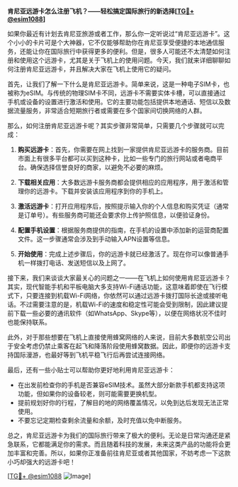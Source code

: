 **肯尼亚远游卡怎么注册飞机？——轻松搞定国际旅行的新选择[[TG💪+ @esim1088](https://t.me/s/esim1088)]**

如果你最近有计划去肯尼亚旅游或者工作，那么你一定听说过“肯尼亚远游卡”。这个小小的卡片可是个大神器，它不仅能够帮助你在肯尼亚享受便捷的本地通信服务，还能让你在国际旅行中获得更多的便利。但是，很多人可能还不太清楚如何注册和使用这个远游卡，尤其是关于飞机上的使用问题。今天，我们就来详细聊聊如何注册肯尼亚远游卡，并且解决大家在飞机上使用它的疑问。

首先，让我们了解一下什么是肯尼亚远游卡。简单来说，这是一种电子SIM卡，也被称为eSIM。与传统的物理SIM卡不同，远游卡不需要实体卡槽，可以直接通过手机或设备的设置进行激活和使用。它的主要功能包括提供本地通话、短信以及数据流量服务，非常适合短期旅行者或需要在多个国家间切换网络的人群。

那么，如何注册肯尼亚远游卡呢？其实步骤非常简单，只需要几个步骤就可以完成：

1. **购买远游卡**：首先，你需要在网上找到一家提供肯尼亚远游卡的服务商。目前市面上有很多平台都可以买到这种卡，比如一些专门的旅行网站或者电商平台。确保选择信誉良好的商家，以避免不必要的麻烦。

2. **下载相关应用**：大多数远游卡服务商都会提供相应的应用程序，用于激活和管理你的远游卡。下载并安装该应用程序到你的手机上。

3. **激活远游卡**：打开应用程序后，按照提示输入你的个人信息和购买凭证（通常是订单号）。有些服务商可能还会要求你上传护照信息，以便验证身份。

4. **配置手机设置**：根据服务商提供的指南，在手机的设置中添加新的运营商配置文件。这一步骤通常会涉及到手动输入APN设置等信息。

5. **开始使用**：完成上述步骤后，你的远游卡就已经激活了。现在你可以像普通手机一样拨打电话、发送短信以及上网了。

接下来，我们来谈谈大家最关心的问题之一——在飞机上如何使用肯尼亚远游卡？其实，现代智能手机和平板电脑大多支持Wi-Fi通话功能，这意味着即使在飞行模式下，只要连接到机载Wi-Fi网络，你依然可以通过远游卡拨打国际长途或接听电话。不过需要注意的是，机载Wi-Fi的速度和稳定性可能会受到限制，因此建议提前下载一些必要的通讯软件（如WhatsApp、Skype等），以便在网络状况不佳时也能保持联系。

此外，对于那些想要在飞机上直接使用蜂窝网络的人来说，目前大多数航空公司出于安全考虑仍禁止乘客在起飞和降落阶段使用蜂窝数据。因此，即便你的远游卡支持国际漫游，也最好等到飞机平稳飞行后再尝试连接网络。

最后，还有一些小贴士可以帮助你更好地利用肯尼亚远游卡：

- 在出发前检查你的手机是否兼容eSIM技术。虽然大部分新款手机都支持这项功能，但如果你的设备较老，则可能需要更换机型。
- 提前规划好你的行程，了解目的地的网络覆盖情况，以免到达后发现无法正常使用。
- 不要忘记定期检查剩余流量和余额，及时充值以免中断服务。

总之，肯尼亚远游卡为我们的国际旅行带来了极大的便利。无论是日常沟通还是紧急联系，它都能满足你的需求。而且随着科技的发展，未来这类产品的功能将会更加丰富和完善。所以，如果你正准备前往肯尼亚或者其他国家，不妨考虑一下这款小巧却强大的远游卡吧！

[[TG💪+ @esim1088](https://t.me/s/esim1088) ![Image](https://i.postimg.cc/4NQfJmqS/Snipaste-2025-05-13-00-14-12.png)]